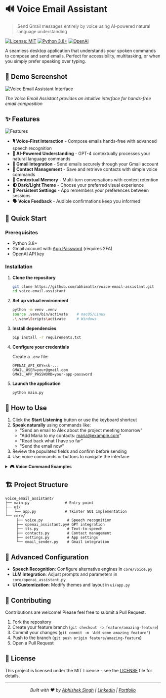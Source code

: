 # 🔊 Voice Email Assistant

> Send Gmail messages entirely by voice using AI-powered natural language understanding

[![License: MIT](https://img.shields.io/badge/License-MIT-blue.svg)](LICENSE)
[![Python 3.8+](https://img.shields.io/badge/python-3.8+-blue.svg)](https://www.python.org/downloads/)
[![OpenAI](https://img.shields.io/badge/AI-OpenAI%20GPT-blueviolet)](https://openai.com/)

A seamless desktop application that understands your spoken commands to compose and send emails. Perfect for accessibility, multitasking, or when you simply prefer speaking over typing.

## 📱 Demo Screenshot

![Voice Email Assistant Interface](./assets/interface_screenshot.png)

*The Voice Email Assistant provides an intuitive interface for hands-free email composition*

## ✨ Features

![Features](https://via.placeholder.com/800x400?text=Voice+Email+Assistant+Demo)

- **🎙️ Voice-First Interaction** - Compose emails hands-free with advanced speech recognition
- **🧠 AI-Powered Understanding** - GPT-4 contextually processes your natural language commands
- **📧 Gmail Integration** - Send emails securely through your Gmail account
- **👥 Contact Management** - Save and retrieve contacts with simple voice commands
- **🔄 Contextual Memory** - Multi-turn conversations with context retention
- **🌓 Dark/Light Theme** - Choose your preferred visual experience
- **💾 Persistent Settings** - App remembers your preferences between sessions
- **🗣️ Voice Feedback** - Audible confirmations keep you informed

## 🚀 Quick Start

### Prerequisites

- Python 3.8+
- Gmail account with [App Password](https://support.google.com/accounts/answer/185833) (requires 2FA)
- OpenAI API key

### Installation

1. **Clone the repository**
    ```bash
    git clone https://github.com/abhimattx/voice-email-assistant.git
    cd voice-email-assistant
    ```

2. **Set up virtual environment**
    ```bash
    python -m venv .venv
    source .venv/bin/activate    # macOS/Linux
    .\.venv\Scripts\activate     # Windows
    ```

3. **Install dependencies**
    ```bash
    pip install -r requirements.txt
    ```

4. **Configure your credentials**
    
    Create a `.env` file:
    ```
    OPENAI_API_KEY=sk-...
    GMAIL_USER=your@gmail.com
    GMAIL_APP_PASSWORD=your-app-password
    ```

5. **Launch the application**
    ```bash
    python main.py
    ```

## 🎯 How to Use

1. Click the **Start Listening** button or use the keyboard shortcut
2. **Speak naturally** using commands like:
    - "Send an email to Alex about the project meeting tomorrow"
    - "Add Maria to my contacts: maria@example.com"
    - "Read back what I have so far"
    - "Send the email now"
3. Review the populated fields and confirm before sending
4. Use voice commands or buttons to navigate the interface

<details>
<summary><strong>🎮 Voice Command Examples</strong></summary>

| Command | Action |
|---------|--------|
| "Email John about the project update" | Creates new email with subject |
| "The meeting is scheduled for Friday at 2 PM" | Adds to email body |
| "Add Tom to contacts: tom@example.com" | Creates new contact |
| "List my contacts" | Shows all contacts |
| "Clear everything" | Resets the form |
| "Switch to dark mode" | Changes theme |
| "Send this email" | Transmits the message |

</details>

## 🏗️ Project Structure

```
voice_email_assistant/
├── main.py                # Entry point
├── ui/
│   └── app.py             # Tkinter GUI implementation
└── core/
     ├── voice.py           # Speech recognition
     ├── openai_assistant.py# GPT integration
     ├── tts.py             # Text-to-speech
     ├── contacts.py        # Contact management
     ├── settings.py        # App settings
     └── email_sender.py    # Gmail integration
```

## 🔧 Advanced Configuration

- **Speech Recognition**: Configure alternative engines in `core/voice.py`
- **LLM Integration**: Adjust prompts and parameters in `core/openai_assistant.py`
- **UI Customization**: Modify themes and layout in `ui/app.py`

## 🤝 Contributing

Contributions are welcome! Please feel free to submit a Pull Request.

1. Fork the repository
2. Create your feature branch (`git checkout -b feature/amazing-feature`)
3. Commit your changes (`git commit -m 'Add some amazing feature'`)
4. Push to the branch (`git push origin feature/amazing-feature`)
5. Open a Pull Request

## 📄 License

This project is licensed under the MIT License - see the [LICENSE](LICENSE) file for details.

---

<p align="center">
  <i>Built with ❤️ by <a href="https://github.com/abhimattx">Abhishek Singh</a> | 
  <a href="https://www.linkedin.com/in/abhimattx/">LinkedIn</a> | 
  <a href="https://abhimattx.github.io/">Portfolio</a></i>
</p>